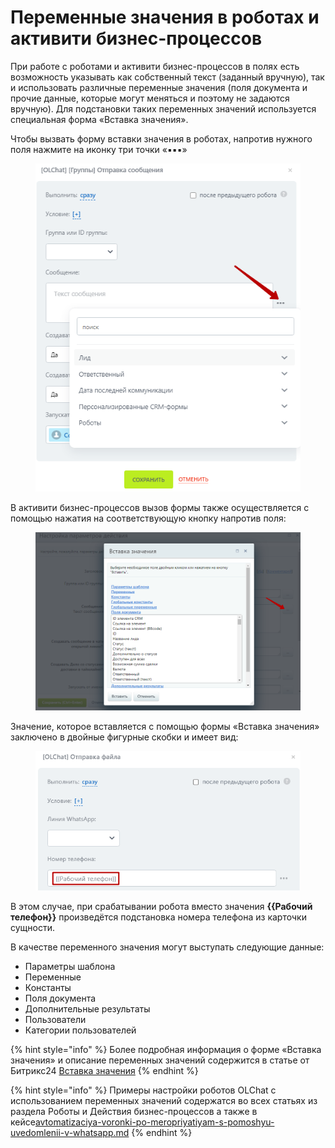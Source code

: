 # Переменные значения в роботах и активити бизнес-процессов

При работе с роботами и активити бизнес-процессов в полях есть возможность указывать как собственный текст (заданный вручную), так и использовать различные переменные значения (поля документа и прочие данные, которые могут меняться и поэтому не задаются вручную). Для подстановки таких переменных значений используется специальная форма «Вставка значения».

Чтобы вызвать форму вставки значения в роботах, напротив нужного поля нажмите на иконку три точки «▪▪▪»

<figure><img src="../.gitbook/assets/image (357).png" alt=""><figcaption></figcaption></figure>

В активити бизнес-процессов вызов формы также осуществляется с помощью нажатия на соответствующую кнопку напротив поля:

<figure><img src="../.gitbook/assets/image (172).png" alt=""><figcaption></figcaption></figure>

Значение, которое вставляется с помощью формы «Вставка значения» заключено в двойные фигурные скобки и имеет вид:

<figure><img src="../.gitbook/assets/image (493).png" alt=""><figcaption></figcaption></figure>

В этом случае, при срабатывании робота вместо значения **\{{Рабочий телефон\}}** произведётся подстановка номера телефона из карточки сущности.

В качестве переменного значения могут выступать следующие данные:

* Параметры шаблона
* Переменные
* Константы
* Поля документа
* Дополнительные результаты
* Пользователи
* Категории пользователей

{% hint style="info" %}
Более подробная информация о форме «Вставка значения» и описание переменных значений содержится в статье от Битрикс24 [Вставка значения](https://helpdesk.bitrix24.ru/open/5426411/)
{% endhint %}

{% hint style="info" %}
Примеры настройки роботов OLChat с использованием переменных значений содержатся во всех статьях из раздела Роботы и Действия бизнес-процессов а также в кейсе[avtomatizaciya-voronki-po-meropriyatiyam-s-pomoshyu-uvedomlenii-v-whatsapp.md](../keisy/klienty/avtomatizaciya-voronki-po-meropriyatiyam-s-pomoshyu-uvedomlenii-v-whatsapp.md "mention")&#x20;
{% endhint %}

